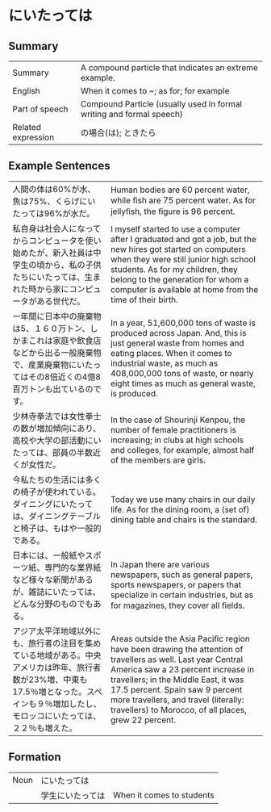 # にいたっては

## Summary

<table><tr>   <td>Summary</td>   <td>A compound particle that indicates an extreme example.</td></tr><tr>   <td>English</td>   <td>When it comes to ~; as for; for example</td></tr><tr>   <td>Part of speech</td>   <td>Compound Particle (usually used in formal writing and formal speech)</td></tr><tr>   <td>Related expression</td>   <td>の場合(は); ときたら</td></tr></table>

## Example Sentences

<table><tr>   <td>人間の体は60%が水、魚は75%、くらげにいたっては96%が水だ。</td>   <td>Human bodies are 60 percent water, while ﬁsh are 75 percent water. As for jellyﬁsh, the ﬁgure is 96 percent.</td></tr><tr>   <td>私自身は社会人になってからコンピュータを使い始めたが、新入社員は中学生の頃から、私の子供たちにいたっては、生まれた時から家にコンピュータがある世代だ。</td>   <td>I myself started to use a computer after I graduated and got a job, but the new hires got started on computers when they were still junior high school students. As for my children, they belong to the generation for whom a computer is available at home from the time of their birth.</td></tr><tr>   <td>一年間に日本中の廃棄物は5、１６０万トン、しかまこれは家庭や飲食店などから出る一般廃棄物で、産業廃棄物にいたってはその8倍近くの4億8百万トンも出ているのです。</td>   <td>In a year, 51,600,000 tons of waste is produced across Japan. And, this is just general waste from homes and eating places. When it comes to industrial waste, as much as 408,000,000 tons of waste, or nearly eight times as much as general waste, is produced.</td></tr><tr>   <td>少林寺拳法では女性拳士の数が増加傾向にあり、高校や大学の部活動にいたっては、部員の半数近くが女性だ。</td>   <td>In the case of Shourinji Kenpou, the number of female practitioners is increasing; in clubs at high schools and colleges, for example, almost half of the members are girls.</td></tr><tr>   <td>今私たちの生活には多くの椅子が使われている。ダイニングにいたっては、ダイニングテーブルと椅子は、もはや一般的である。</td>   <td>Today we use many chairs in our daily life. As for the dining room, a (set of) dining table and chairs is the standard.</td></tr><tr>   <td>日本には、一般紙やスポーツ紙、専門的な業界紙など様々な新聞があるが、雑誌にいたっては、どんな分野のものでもある。</td>   <td>In Japan there are various newspapers, such as general papers, sports newspapers, or papers that specialize in certain industries, but as for magazines, they cover all ﬁelds.</td></tr><tr>   <td>アジア太平洋地域以外にも、旅行者の注目を集めている地域がある。中央アメリカは昨年、旅行者数が23%増、中東も17.5％増となった。スペインも９％増加したし、モロッコにいたっては、２２％も増えた。</td>   <td>Areas outside the Asia Paciﬁc region have been drawing the attention of travellers as well. Last year Central America saw a 23 percent increase in travellers; in the Middle East, it was 17.5 percent. Spain saw 9 percent more travellers, and travel (literally: travellers) to Morocco, of all places, grew 22 percent.</td></tr></table>

## Formation

<table class="table"><tbody><tr class="tr head"><td class="td"><span class="bold">Noun</span></td><td class="td"><span class="concept">にいたっては</span></td><td class="td"></td></tr><tr class="tr"><td class="td"></td><td class="td"><span>学生</span><span class="concept">にいたっては</span></td><td class="td"><span>When it comes to students</span></td></tr></tbody></table>


